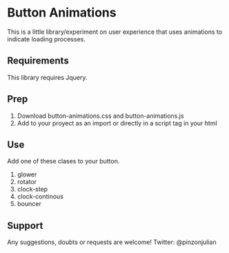 # Button Animations

This is a little library/experiment on user experience that uses animations to indicate loading processes. 

## Requirements

This library requires Jquery.

## Prep

1. Download button-animations.css and button-animations.js
2. Add to your proyect as an import or directly in a script tag in your html

## Use

Add one of these clases to your button.

1. glower
2. rotator
3. clock-step
4. clock-continous
5. bouncer

## Support

Any suggestions, doubts or requests are welcome! Twitter: @pinzonjulian


